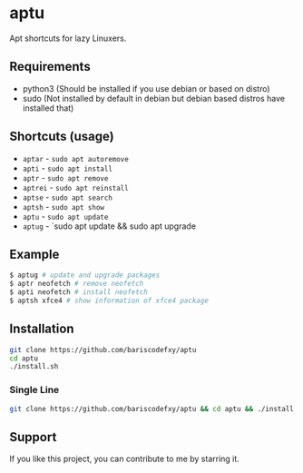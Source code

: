 # aptu
Apt shortcuts for lazy Linuxers.

## Requirements
- python3 (Should be installed if you use debian or based on distro)
- sudo (Not installed by default in debian but debian based distros have installed that)

## Shortcuts (usage)
- `aptar` - `sudo apt autoremove`
- `apti` - `sudo apt install`
- `aptr` - `sudo apt remove`
- `aptrei` - `sudo apt reinstall`
- `aptse` - `sudo apt search`
- `aptsh` - `sudo apt show`
- `aptu` - `sudo apt update`
- `aptug` - `sudo apt update && sudo apt upgrade

## Example
```bash
$ aptug # update and upgrade packages
$ aptr neofetch # remove neofetch
$ apti neofetch # install neofetch
$ aptsh xfce4 # show information of xfce4 package
```

## Installation
```bash
git clone https://github.com/bariscodefxy/aptu
cd aptu
./install.sh
```
### Single Line
```bash
git clone https://github.com/bariscodefxy/aptu && cd aptu && ./install.sh
```

## Support
If you like this project, you can contribute to me by starring it.